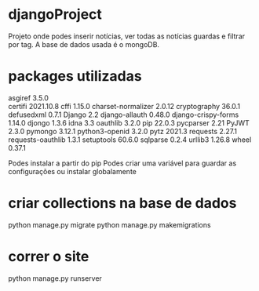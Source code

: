 # djangoProject
Projeto onde podes inserir notícias, ver todas as notícias guardas e filtrar por tag. A base de dados usada é o mongoDB. 

# packages utilizadas
asgiref             3.5.0 <br>
certifi             2021.10.8
cffi                1.15.0
charset-normalizer  2.0.12
cryptography        36.0.1
defusedxml          0.7.1
Django              2.2
django-allauth      0.48.0
django-crispy-forms 1.14.0
djongo              1.3.6
idna                3.3
oauthlib            3.2.0
pip                 22.0.3
pycparser           2.21
PyJWT               2.3.0
pymongo             3.12.1
python3-openid      3.2.0
pytz                2021.3
requests            2.27.1
requests-oauthlib   1.3.1
setuptools          60.6.0
sqlparse            0.2.4
urllib3             1.26.8
wheel               0.37.1

Podes instalar a partir do pip
Podes criar uma variável para guardar as configurações ou instalar globalamente

# criar collections na base de dados
python manage.py migrate
python manage.py makemigrations

# correr o site
python manage.py runserver
